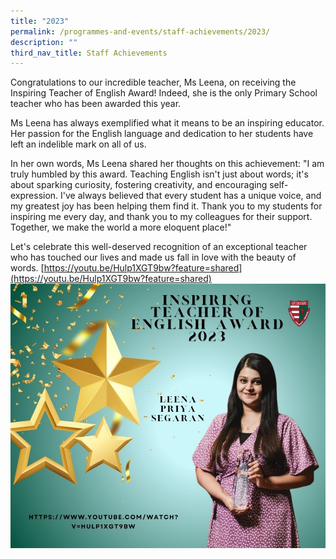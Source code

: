 ```yaml
---
title: "2023"
permalink: /programmes-and-events/staff-achievements/2023/
description: ""
third_nav_title: Staff Achievements
---
```

Congratulations to our incredible teacher, Ms Leena, on receiving the Inspiring Teacher of English Award! Indeed, she is the only Primary School teacher who has been awarded this year.

Ms Leena has always exemplified what it means to be an inspiring educator. Her passion for the English language and dedication to her students have left an indelible mark on all of us.

In her own words, Ms Leena shared her thoughts on this achievement: "I am truly humbled by this award. Teaching English isn't just about words; it's about sparking curiosity, fostering creativity, and encouraging self-expression. I've always believed that every student has a unique voice, and my greatest joy has been helping them find it. Thank you to my students for inspiring me every day, and thank you to my colleagues for their support. Together, we make the world a more eloquent place!"

Let's celebrate this well-deserved recognition of an exceptional teacher who has touched our lives and made us fall in love with the beauty of words.
[https://youtu.be/Hulp1XGT9bw?feature=shared](https://youtu.be/Hulp1XGT9bw?feature=shared)
![](/images/leena2023.jpg)

